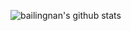 
![bailingnan's github stats](https://github-readme-stats.vercel.app/api?username=bailingnan&count_private=true&show_icons=true&theme=dracula)

